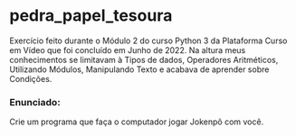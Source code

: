 # pedra_papel_tesoura
Exercício feito durante o Módulo 2 do curso Python 3 da Plataforma Curso em Vídeo que foi concluído em Junho de 2022. Na altura meus conhecimentos se limitavam à Tipos de dados, Operadores Aritméticos, Utilizando Módulos, Manipulando Texto e acabava de aprender sobre Condições. 

### Enunciado:

Crie um programa que faça o computador jogar Jokenpô com você.
